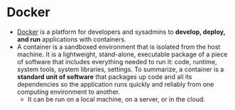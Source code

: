 # Docker

- [Docker](https://www.docker.com/) is a platform for developers and sysadmins to **develop, deploy, and run** applications with containers.
- A container is a sandboxed environment that is isolated from the host machine. It is a lightweight, stand-alone, executable package of a piece of software that includes everything needed to run it: code, runtime, system tools, system libraries, settings. To summarize, a container is a **standard unit of software** that packages up code and all its dependencies so the application runs quickly and reliably from one computing environment to another.
  - It can be run on a local machine, on a server, or in the cloud.
